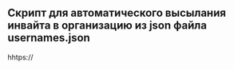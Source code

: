 ## Скрипт для автоматического высылания инвайта в организацию из json файла usernames.json
hhtps://
